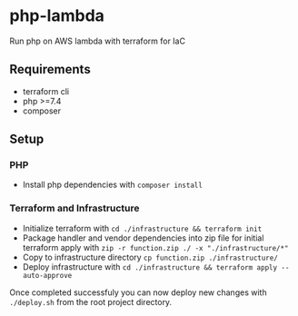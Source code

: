 # php-lambda

Run php on AWS lambda with terraform for IaC

## Requirements

- terraform cli
- php >=7.4
- composer

## Setup

### PHP

- Install php dependencies with `composer install`

### Terraform and Infrastructure

- Initialize terraform with `cd ./infrastructure && terraform init`
- Package handler and vendor dependencies into zip file for initial terraform apply with `zip -r function.zip ./ -x "./infrastructure/*"`
- Copy to infrastructure directory `cp function.zip ./infrastructure/`
- Deploy infrastructure with `cd ./infrastructure && terraform apply --auto-approve`

Once completed successfuly you can now deploy new changes with `./deploy.sh` from the root project directory.
